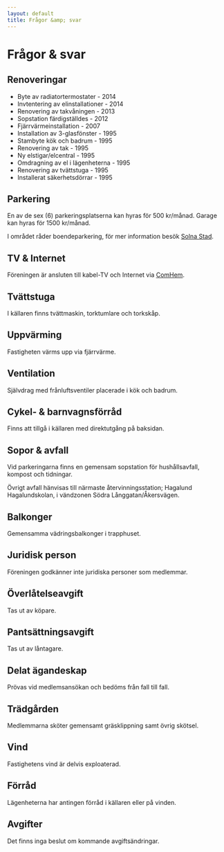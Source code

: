 ```yaml
---
layout: default
title: Frågor &amp; svar
---
```


# Frågor &amp; svar


## Renoveringar

- Byte av radiatortermostater - 2014
- Invtentering av elinstallationer - 2014
- Renovering av takvåningen - 2013
- Sopstation färdigställdes - 2012
- Fjärrvärmeinstallation - 2007
- Installation av 3-glasfönster - 1995
- Stambyte kök och badrum - 1995
- Renovering av tak - 1995
- Ny elstigar/elcentral - 1995
- Omdragning av el i lägenheterna - 1995
- Renovering av tvättstuga - 1995
- Installerat säkerhetsdörrar - 1995


## Parkering

En av de sex (6) parkeringsplatserna kan hyras för 500 kr/månad. Garage kan hyras för 1500 kr/månad.

I området råder boendeparkering, för mer information besök [Solna Stad](https://www.solna.se/sv/stadsbyggnad-trafik/gator-trafik/parkering/boendeparkering/).


## TV &amp; Internet

Föreningen är ansluten till kabel-TV och Internet via [ComHem](https://www.comhem.se/).


## Tvättstuga

I källaren finns tvättmaskin, torktumlare och torkskåp.


## Uppvärming

Fastigheten värms upp via fjärrvärme.


## Ventilation

Självdrag med frånluftsventiler placerade i kök och badrum.


## Cykel- &amp; barnvagnsförråd

Finns att tillgå i källaren med direktutgång på baksidan.


## Sopor &amp; avfall

Vid parkeringarna finns en gemensam sopstation för hushållsavfall, kompost och tidningar.

Övrigt avfall hänvisas till närmaste återvinningsstation; Hagalund Hagalundskolan, i vändzonen Södra Långgatan/Åkersvägen.


## Balkonger

Gemensamma vädringsbalkonger i trapphuset.


## Juridisk person

Föreningen godkänner inte juridiska personer som medlemmar.


## Överlåtelseavgift

Tas ut av köpare.


## Pantsättningsavgift

Tas ut av låntagare.


## Delat ägandeskap

Prövas vid medlemsansökan och bedöms från fall till fall.


## Trädgården

Medlemmarna sköter gemensamt gräsklippning samt övrig skötsel.


## Vind

Fastighetens vind är delvis exploaterad.


## Förråd

Lägenheterna har antingen förråd i källaren eller på vinden.


## Avgifter

Det finns inga beslut om kommande avgiftsändringar.